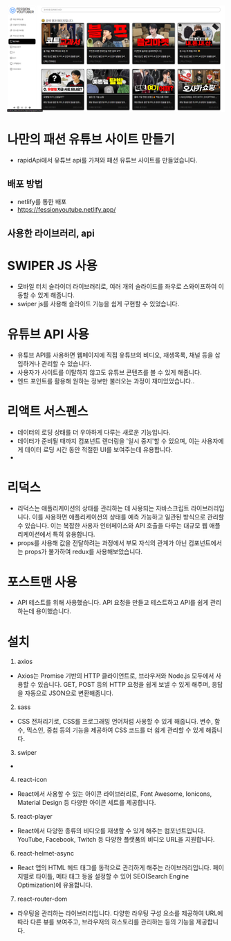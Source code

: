 <img src="./src/assets/img/homeImg.png" />

# 나만의 패션 유튜브 사이트 만들기

-   rapidApi에서 유튜브 api를 가져와 패션 유튜브 사이트를 만들었습니다.

## 배포 방법 
- netlify를 통한 배포
-  https://fessionyoutube.netlify.app/ 
## 사용한 라이브러리, api

# SWIPER JS 사용
- 모바일 터치 슬라이더 라이브러리로, 여러 개의 슬라이드를 좌우로 스와이프하여 이동할 수 있게 해줍니다.
- swiper js를 사용해 슬라이드 기능을 쉽게 구현할 수 있었습니다. 
# 유튜브 API 사용
- 유튜브 API를 사용하면 웹페이지에 직접 유튜브의 비디오, 재생목록, 채널 등을 삽입하거나 관리할 수 있습니다.
- 사용자가 사이트를 이탈하지 않고도 유튜브 콘텐츠를 볼 수 있게 해줍니다.
- 엔드 포인트를 활용해 원하는 정보만 불러오는 과정이 재미있었습니다..

  
# 리액트 서스펜스
- 데이터의 로딩 상태를 더 우아하게 다루는 새로운 기능입니다. 
- 데이터가 준비될 때까지 컴포넌트 렌더링을 '일시 중지'할 수 있으며, 이는 사용자에게 데이터 로딩 시간 동안 적절한 UI를 보여주는데 유용합니다.
- 
# 리덕스
- 리덕스는 애플리케이션의 상태를 관리하는 데 사용되는 자바스크립트 라이브러리입니다. 
이를 사용하면 애플리케이션의 상태를 예측 가능하고 일관된 방식으로 관리할 수 있습니다. 
이는 복잡한 사용자 인터페이스와 API 호출을 다루는 대규모 웹 애플리케이션에서 특히 유용합니다.
- props를 사용해 값을 전달하려는 과정에서 부모 자식의 관계가 아닌 컴포넌트에서는 props가 불가하여 redux를 사용해보았습니다.

# 포스트맨 사용
-   API 테스트를 위해 사용했습니다. API 요청을 만들고 테스트하고 API를 쉽게 관리하는데 용이했습니다.

# 설치

1.  axios

-   Axios는 Promise 기반의 HTTP 클라이언트로, 브라우저와 Node.js 모두에서 사용할 수 있습니다. GET, POST 등의 HTTP 요청을 쉽게 보낼 수 있게 해주며, 응답을 자동으로 JSON으로 변환해줍니다.

2.  sass

-   CSS 전처리기로, CSS를 프로그래밍 언어처럼 사용할 수 있게 해줍니다. 변수, 함수, 믹스인, 중첩 등의 기능을 제공하여 CSS 코드를 더 쉽게 관리할 수 있게 해줍니다.

3.  swiper

-   

4.  react-icon

-   React에서 사용할 수 있는 아이콘 라이브러리로, Font Awesome, Ionicons, Material Design 등 다양한 아이콘 세트를 제공합니다.

5.  react-player

-   React에서 다양한 종류의 비디오를 재생할 수 있게 해주는 컴포넌트입니다. YouTube, Facebook, Twitch 등 다양한 플랫폼의 비디오 URL을 지원합니다.

6.  react-helmet-async

-   React 앱의 HTML 헤드 태그를 동적으로 관리하게 해주는 라이브러리입니다. 페이지별로 타이틀, 메타 태그 등을 설정할 수 있어 SEO(Search Engine Optimization)에 유용합니다.

7.  react-router-dom

-   라우팅을 관리하는 라이브러리입니다. 다양한 라우팅 구성 요소를 제공하여 URL에 따라 다른 뷰를 보여주고, 브라우저의 히스토리를 관리하는 등의 기능을 제공합니다.


